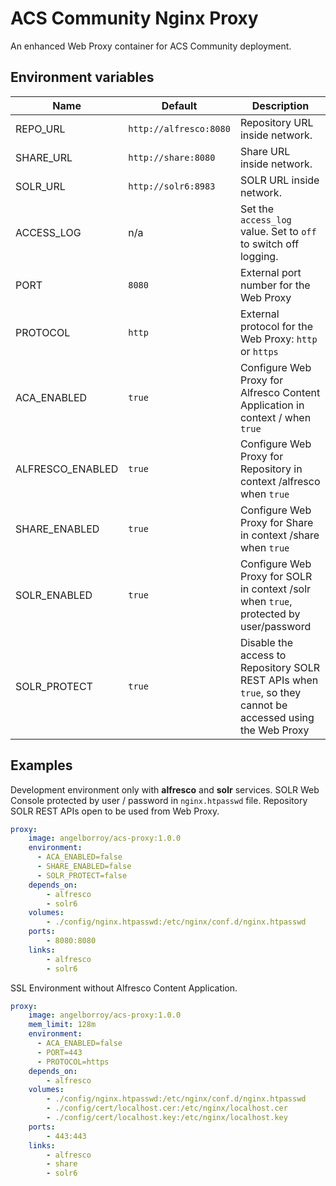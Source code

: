 # ACS Community Nginx Proxy

An enhanced Web Proxy container for ACS Community deployment.

## Environment variables

| Name | Default | Description |
| --- | --- | --- |
| REPO_URL | `http://alfresco:8080` | Repository URL inside network. |
| SHARE_URL | `http://share:8080` | Share URL inside network. |
| SOLR_URL | `http://solr6:8983` | SOLR URL inside network. |
| ACCESS_LOG | n/a | Set the `access_log` value. Set to `off` to switch off logging. |
| PORT | `8080` | External port number for the Web Proxy |
| PROTOCOL | `http` | External protocol for the Web Proxy: `http` or `https` |
| ACA_ENABLED | `true` | Configure Web Proxy for Alfresco Content Application in context / when `true` |
| ALFRESCO_ENABLED | `true` | Configure Web Proxy for Repository in context /alfresco when `true` |
| SHARE_ENABLED | `true` | Configure Web Proxy for Share in context /share when `true` |
| SOLR_ENABLED | `true` | Configure Web Proxy for SOLR in context /solr when `true`, protected by user/password |
| SOLR_PROTECT | `true` | Disable the access to Repository SOLR REST APIs when `true`, so they cannot be accessed using the Web Proxy |


## Examples

Development environment only with **alfresco** and **solr** services.
SOLR Web Console protected by user / password in `nginx.htpasswd` file.
Repository SOLR REST APIs open to be used from Web Proxy.

```yml
proxy:
    image: angelborroy/acs-proxy:1.0.0
    environment:
      - ACA_ENABLED=false
      - SHARE_ENABLED=false
      - SOLR_PROTECT=false
    depends_on:
        - alfresco
        - solr6
    volumes:
        - ./config/nginx.htpasswd:/etc/nginx/conf.d/nginx.htpasswd
    ports:
        - 8080:8080
    links:
        - alfresco
        - solr6
```

SSL Environment without Alfresco Content Application.

```yml
proxy:
    image: angelborroy/acs-proxy:1.0.0
    mem_limit: 128m
    environment:
      - ACA_ENABLED=false
      - PORT=443
      - PROTOCOL=https
    depends_on:
        - alfresco
    volumes:
        - ./config/nginx.htpasswd:/etc/nginx/conf.d/nginx.htpasswd
        - ./config/cert/localhost.cer:/etc/nginx/localhost.cer
        - ./config/cert/localhost.key:/etc/nginx/localhost.key
    ports:
        - 443:443
    links:
        - alfresco
        - share
        - solr6
```        
